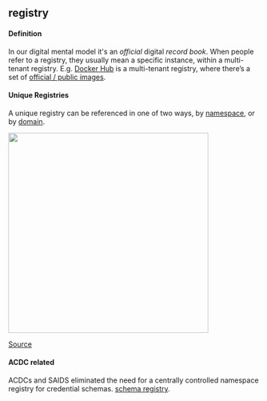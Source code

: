 ## registry

<h4>Definition</h4><p>In our digital mental model it&#39;s an <em>official</em> digital <em>record book</em>. When people refer to a registry, they usually mean a specific instance, within a multi-tenant registry. E.g. <a href="https://hub.docker.com/">Docker Hub</a> is a multi-tenant registry, where there’s a set of <a href="https://docs.docker.com/docker-hub/official_images/">official / public images</a>.</p><h4>Unique Registries</h4><p>A unique registry can be referenced in one of two ways, by <a href="namespace">namespace</a>, or by <a href="domain">domain</a>.</p><img src="https://hackmd.io/_uploads/HyXBDKbGi.png" width="400" /><p><a href="https://stevelasker.blog/2020/02/17/registry-namespace-repo-names/">Source</a></p><h4>ACDC related</h4><p>ACDCs and SAIDS eliminated the need for a centrally controlled namespace registry for credential schemas. <a href="schema-registry">schema registry</a>.</p>

